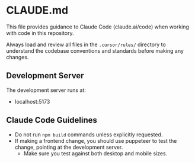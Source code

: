 # CLAUDE.md

This file provides guidance to Claude Code (claude.ai/code) when working with code in this repository.

Always load and review all files in the `.cursor/rules/` directory to understand the codebase conventions and standards before making any changes.

## Development Server
The development server runs at:
- localhost:5173

## Claude Code Guidelines
- Do not run `npm build` commands unless explicitly requested. 
- If making a frontend change, you should use puppeteer to test the change, pointing at the development server.
  - Make sure you test against both desktop and mobile sizes.